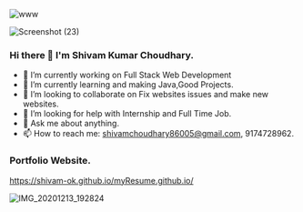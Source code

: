 ![www](https://user-images.githubusercontent.com/68122183/138043360-14f07443-e62e-4768-a0b8-bd7efb100d25.png)
        
![Screenshot (23)](https://user-images.githubusercontent.com/68122183/156928437-0cac45ab-9c42-4047-a9e0-5097549ead91.png)


###           Hi there 👋 I'm Shivam Kumar Choudhary.

- 🔭 I’m currently working on Full Stack Web Development
- 🌱 I’m currently learning and making Java,Good Projects.
- 👯 I’m looking to collaborate on Fix websites issues and make new websites.
- 🤔 I’m looking for help with Internship and Full Time Job.
- 💬 Ask me about anything.
- 📫 How to reach me: shivamchoudhary86005@gmail.com, 9174728962.

###             Portfolio Website.
https://shivam-ok.github.io/myResume.github.io/
       
![IMG_20201213_192824](https://user-images.githubusercontent.com/68122183/156935915-e9a9dc3e-4522-4968-b0ed-99fa1ec5a00d.jpg)
